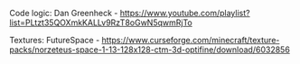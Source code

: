 Code logic: Dan Greenheck - https://www.youtube.com/playlist?list=PLtzt35QOXmkKALLv9RzT8oGwN5qwmRjTo

Textures: FutureSpace - https://www.curseforge.com/minecraft/texture-packs/norzeteus-space-1-13-128x128-ctm-3d-optifine/download/6032856
